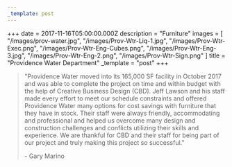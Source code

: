 ```yaml
---
_template: post
---
```


+++
date = 2017-11-16T05:00:00.000Z
description = "Furniture"
images = [
  "/images/prov-water.jpg",
  "/images/Prov-Wtr-Liq-1.jpg",
  "/images/Prov-Wtr-Exec.png",
  "/images/Prov-Wtr-Eng-Cubes.png",
  "/images/Prov-Wtr-Eng-3.jpg",
  "/images/Prov-Wtr-Eng-2.png",
  "/images/Prov-Wtr-Sign.png"
]
title = "Providence Water Department"
_template = "post"
+++

> "Providence Water moved into its 165,000 SF facility in October 2017 and was able to complete the project on time and within budget with the help of Creative Business Design (CBD). Jeff Lawson and his staff made every effort to meet our schedule constraints and offered Providence Water many options for cost savings with furniture that they have in stock. Their staff were always friendly, accommodating and professional and helped us overcome many design and construction challenges and conflicts utilizing their skills and experience. We are thankful for CBD and their staff for being part of our project and truly making this project so successful."
>
> \- Gary Marino
